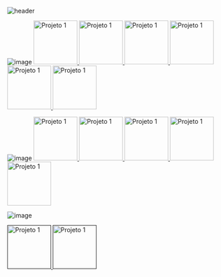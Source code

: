 ![header](https://github.com/Thamine-sumaya/Github-Certification/assets/160533319/7e2eab94-af0f-46fa-beca-eb1555867a1d)

![image](https://github.com/Thamine-sumaya/Github-Certification/assets/160533319/21643969-ff17-48b7-a3a7-2450f901643a)
<a href="https://certificates.digitalinnovation.one/LOS6DVRP">
   <img src="https://hermes.dio.me/courses/badge/705edcbf-5342-44b5-a527-3de60af13464.png" alt="Projeto 1" width="100" >
</a>
<a href="https://www.dio.me/certificate/UCPJZ8XE/share">
   <img src="https://hermes.dio.me/courses/badge/705edcbf-5342-44b5-a527-3de60af13464.png" alt="Projeto 1" width="100" >
</a>
<a href="https://www.dio.me/certificate/BPSXWJCC/share">
   <img src="https://hermes.dio.me/courses/badge/705edcbf-5342-44b5-a527-3de60af13464.png" alt="Projeto 1" width="100" >
</a>
<a href="https://www.dio.me/certificate/03DQNQBA/share">
   <img src="https://hermes.dio.me/courses/badge/705edcbf-5342-44b5-a527-3de60af13464.png" alt="Projeto 1" width="100" >
</a>
<a href="https://www.dio.me/certificate/FDT0KYU9/share">
   <img src="https://hermes.dio.me/lab_projects/badges/87d44e6e-ce4f-4abc-a354-585b84e7a57c.png" alt="Projeto 1" width="100" >
</a>
<a>
   <img src="https://hermes.dio.me/code_challenge/badge/22735b26-1972-4dc6-9563-7b1e40142862.png" alt="Projeto 1" width="100" >
</a>

![image](https://github.com/Thamine-sumaya/Github-Certification/assets/160533319/c9344863-8131-4f6b-a198-81a12bd3b865)
<a href="https://www.dio.me/certificate/PGQ4ZFG3/share">
   <img src="https://hermes.dio.me/courses/badge/8d065b21-aeac-49a0-a7b8-19dbea49b3e9.png" alt="Projeto 1" width="100" >
</a>
<a href="https://www.dio.me/certificate/ISTIBSYG/share">
   <img src="https://hermes.dio.me/courses/badge/8d065b21-aeac-49a0-a7b8-19dbea49b3e9.png" alt="Projeto 1" width="100" >
</a>
<a href="https://www.dio.me/certificate/JPBOKPW5/share">
   <img src="https://hermes.dio.me/courses/badge/8d065b21-aeac-49a0-a7b8-19dbea49b3e9.png" alt="Projeto 1" width="100" >
</a>
<a href="https://www.dio.me/certificate/7UNXUMVP/share">
   <img src="https://hermes.dio.me/courses/badge/8d065b21-aeac-49a0-a7b8-19dbea49b3e9.png" alt="Projeto 1" width="100" >
</a>
<a href="https://www.dio.me/certificate/CQUN1HSG/share">
   <img src="https://hermes.dio.me/lab_projects/badges/be5b9e4c-bbc0-4bcc-a1cd-41861b316624.png" alt="Projeto 1" width="100" >
</a>


![image](https://github.com/Thamine-sumaya/Github-Certification/assets/160533319/e635588b-6e54-4bd8-a58d-8fcf9b37bb35)

<a href="">
   <img src="https://hermes.dio.me/courses/badge/f7a40358-3881-482d-b96d-374166e70c8a.png" alt="Projeto 1" width="100" >
</a>
<a href="">
   <img src="https://hermes.dio.me/lab_projects/badges/1afd49d9-c324-4c48-8d93-a3c9d2837e9b.png" alt="Projeto 1" width="100" >
</a>

